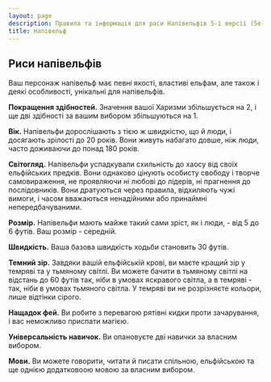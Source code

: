 ```yaml
---
layout: page
description: Правила та інформація для раси Напівельфів 5-ї версії (5e) SRD (Довідник із документації системи).
title: Напівельф
---
```

## Риси напівельфів

Ваш персонаж напівельф має певні якості, властиві ельфам, але також і деякі особливості, унікальні для напівельфів.

**Покращення здібностей.** Значення вашої Харизми збільшується на 2, і ще дві здібності за вашим вибором збільшуються на 1.

**Вік.** Напівельфи дорослішають з тією ж швидкістю, що й люди, і досягають зрілості до 20 років. Вони живуть набагато довше, ніж люди, часто доживаючи до понад 180 років.

**Світогляд.** Напівельфи успадкували схильність до хаосу від своїх ельфійських предків. Вони однаково цінують особисту свободу і творче самовираження, не проявляючи ні любові до лідерів, ні прагнення до послідовників. Вони дратуються через правила, відхиляють чужі вимоги, і часом вважаються ненадійними або принаймні непередбачуваними.

**Розмір.** Напівельфи мають майже такий сами зріст, як і люди, - від 5 до 6 футів. Ваш розмір - середній.

**Швидкість.** Ваша базова швидкість ходьби становить 30 футів.

**Темний зір.** Завдяки вашій ельфійській крові, ви маєте кращий зір у темряві та у тьмяному світлі. Ви можете бачити в тьмяному світлі на відстань до 60 футів так, ніби в умовах яскравого світла, а в темряві - так, ніби в умовах тьмяного світла. У темряві ви не розрізняєте кольори, лише відтінки сірого.

**Нащадок фей.** Ви робите з перевагою рятівні кидки проти зачарування, і вас неможливо приспати магією.

**Універсальність навичок.** Ви опановуєте дві навички за власним вибором.

**Мови.** Ви можете говорити, читати й писати спільною, ельфійською та ще однією додатковоою мовою за власним вибором.
